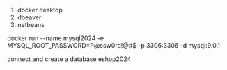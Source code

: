 1. docker desktop
2. dbeaver
3. netbeans

docker run --name mysql2024 -e MYSQL_ROOT_PASSWORD=P@ssw0rd!@#$ -p 3306:3306  -d mysql:9.0.1

connect and create a database eshop2024
